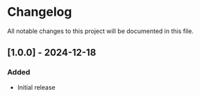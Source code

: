 # Changelog

All notable changes to this project will be documented in this file.

## [1.0.0] - 2024-12-18

### Added

- Initial release
